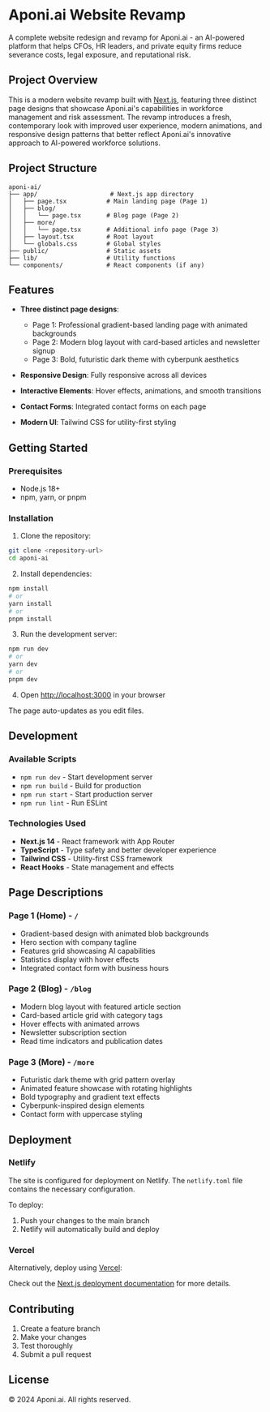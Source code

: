 # Aponi.ai Website Revamp

A complete website redesign and revamp for Aponi.ai - an AI-powered platform that helps CFOs, HR leaders, and private equity firms reduce severance costs, legal exposure, and reputational risk.

## Project Overview

This is a modern website revamp built with [Next.js](https://nextjs.org), featuring three distinct page designs that showcase Aponi.ai's capabilities in workforce management and risk assessment. The revamp introduces a fresh, contemporary look with improved user experience, modern animations, and responsive design patterns that better reflect Aponi.ai's innovative approach to AI-powered workforce solutions.

## Project Structure

```
aponi-ai/
├── app/                    # Next.js app directory
│   ├── page.tsx           # Main landing page (Page 1)
│   ├── blog/              
│   │   └── page.tsx       # Blog page (Page 2)
│   ├── more/              
│   │   └── page.tsx       # Additional info page (Page 3)
│   ├── layout.tsx         # Root layout
│   └── globals.css        # Global styles
├── public/                # Static assets
├── lib/                   # Utility functions
└── components/            # React components (if any)
```

## Features

- **Three distinct page designs**:
  - Page 1: Professional gradient-based landing page with animated backgrounds
  - Page 2: Modern blog layout with card-based articles and newsletter signup
  - Page 3: Bold, futuristic dark theme with cyberpunk aesthetics

- **Responsive Design**: Fully responsive across all devices
- **Interactive Elements**: Hover effects, animations, and smooth transitions
- **Contact Forms**: Integrated contact forms on each page
- **Modern UI**: Tailwind CSS for utility-first styling

## Getting Started

### Prerequisites

- Node.js 18+ 
- npm, yarn, or pnpm

### Installation

1. Clone the repository:
```bash
git clone <repository-url>
cd aponi-ai
```

2. Install dependencies:
```bash
npm install
# or
yarn install
# or
pnpm install
```

3. Run the development server:
```bash
npm run dev
# or
yarn dev
# or
pnpm dev
```

4. Open [http://localhost:3000](http://localhost:3000) in your browser

The page auto-updates as you edit files.

## Development

### Available Scripts

- `npm run dev` - Start development server
- `npm run build` - Build for production
- `npm run start` - Start production server
- `npm run lint` - Run ESLint

### Technologies Used

- **Next.js 14** - React framework with App Router
- **TypeScript** - Type safety and better developer experience
- **Tailwind CSS** - Utility-first CSS framework
- **React Hooks** - State management and effects

## Page Descriptions

### Page 1 (Home) - `/`
- Gradient-based design with animated blob backgrounds
- Hero section with company tagline
- Features grid showcasing AI capabilities
- Statistics display with hover effects
- Integrated contact form with business hours

### Page 2 (Blog) - `/blog`
- Modern blog layout with featured article section
- Card-based article grid with category tags
- Hover effects with animated arrows
- Newsletter subscription section
- Read time indicators and publication dates

### Page 3 (More) - `/more`
- Futuristic dark theme with grid pattern overlay
- Animated feature showcase with rotating highlights
- Bold typography and gradient text effects
- Cyberpunk-inspired design elements
- Contact form with uppercase styling

## Deployment

### Netlify

The site is configured for deployment on Netlify. The `netlify.toml` file contains the necessary configuration.

To deploy:
1. Push your changes to the main branch
2. Netlify will automatically build and deploy

### Vercel

Alternatively, deploy using [Vercel](https://vercel.com/new?utm_medium=default-template&filter=next.js&utm_source=create-next-app&utm_campaign=create-next-app-readme):

Check out the [Next.js deployment documentation](https://nextjs.org/docs/app/building-your-application/deploying) for more details.

## Contributing

1. Create a feature branch
2. Make your changes
3. Test thoroughly
4. Submit a pull request

## License

© 2024 Aponi.ai. All rights reserved.

